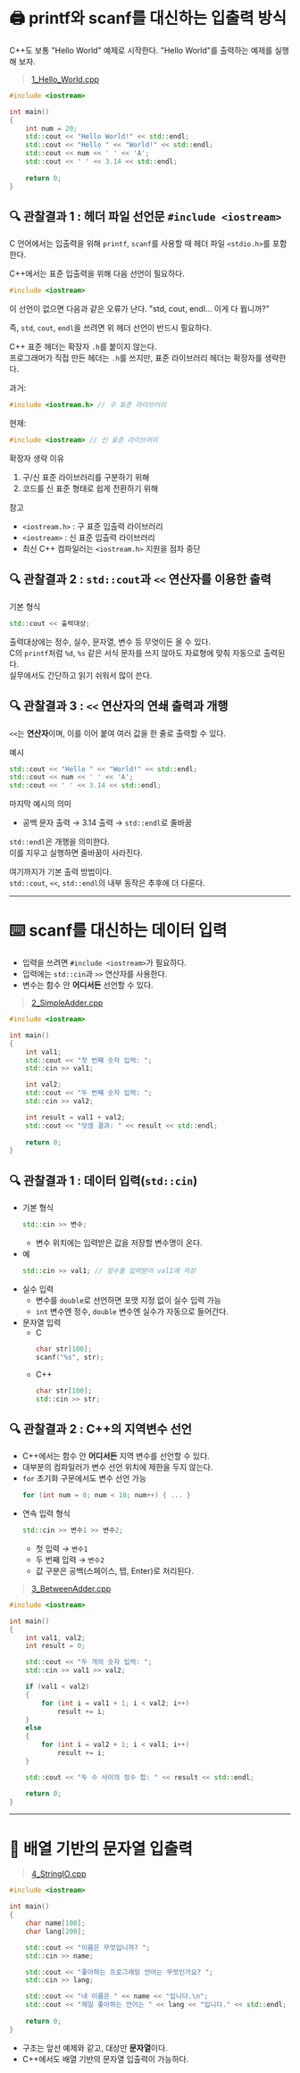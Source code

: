# 🖨️ printf와 scanf를 대신하는 입출력 방식

C++도 보통 "Hello World" 예제로 시작한다.
"Hello World"를 출력하는 예제를 실행해 보자.

> [1_Hello_World.cpp](codes/1_Hello_World.cpp)
```cpp
#include <iostream>

int main()
{
    int num = 20;
    std::cout << "Hello World!" << std::endl;
    std::cout << "Hello " << "World!" << std::endl;
    std::cout << num << ' ' << 'A';
    std::cout << ' ' << 3.14 << std::endl;
    
    return 0;
}
```

## 🔍 관찰결과 1 : 헤더 파일 선언문 `#include <iostream>`

C 언어에서는 입출력을 위해 `printf`, `scanf`를 사용할 때 헤더 파일 `<stdio.h>`를 포함한다.  

C++에서는 표준 입출력을 위해 다음 선언이 필요하다.

```cpp
#include <iostream>
```

이 선언이 없으면 다음과 같은 오류가 난다.
"std, cout, endl... 이게 다 뭡니까?"

즉, `std`, `cout`, `endl`을 쓰려면 위 헤더 선언이 반드시 필요하다.

C++ 표준 헤더는 확장자 `.h`를 붙이지 않는다.  
프로그래머가 직접 만든 헤더는 `.h`를 쓰지만, 표준 라이브러리 헤더는 확장자를 생략한다.

과거:
```cpp
#include <iostream.h> // 구 표준 라이브러리
```

현재:
```cpp
#include <iostream> // 신 표준 라이브러리
```

확장자 생략 이유
1. 구/신 표준 라이브러리를 구분하기 위해  
2. 코드를 신 표준 형태로 쉽게 전환하기 위해

참고
- `<iostream.h>` : 구 표준 입출력 라이브러리  
- `<iostream>` : 신 표준 입출력 라이브러리  
- 최신 C++ 컴파일러는 `<iostream.h>` 지원을 점차 중단

## 🔍 관찰결과 2 : `std::cout`과 `<<` 연산자를 이용한 출력

기본 형식
```cpp
std::cout << 출력대상;
```

출력대상에는 정수, 실수, 문자열, 변수 등 무엇이든 올 수 있다.  
C의 `printf`처럼 `%d`, `%s` 같은 서식 문자를 쓰지 않아도 자료형에 맞춰 자동으로 출력된다.  
실무에서도 간단하고 읽기 쉬워서 많이 쓴다.

## 🔍 관찰결과 3 : `<<` 연산자의 연쇄 출력과 개행

`<<`는 **연산자**이며, 이를 이어 붙여 여러 값을 한 줄로 출력할 수 있다.

예시
```cpp
std::cout << "Hello " << "World!" << std::endl;
std::cout << num << ' ' << 'A';
std::cout << ' ' << 3.14 << std::endl;
```

마지막 예시의 의미  
- 공백 문자 출력 → 3.14 출력 → `std::endl`로 줄바꿈

`std::endl`은 개행을 의미한다.  
이를 지우고 실행하면 줄바꿈이 사라진다.

여기까지가 기본 출력 방법이다.  
`std::cout`, `<<`, `std::endl`의 내부 동작은 추후에 더 다룬다.

---

# ⌨️ scanf를 대신하는 데이터 입력
- 입력을 쓰려면 `#include <iostream>`가 필요하다.
- 입력에는 `std::cin`과 `>>` 연산자를 사용한다.
- 변수는 함수 안 **어디서든** 선언할 수 있다.

> [2_SimpleAdder.cpp](codes/2_SimpleAdder.cpp)
```cpp
#include <iostream>

int main()
{
    int val1;
    std::cout << "첫 번째 숫자 입력: ";
    std::cin >> val1;

    int val2;
    std::cout << "두 번째 숫자 입력: ";
    std::cin >> val2;

    int result = val1 + val2;
    std::cout << "덧셈 결과: " << result << std::endl;
    
    return 0;
}
```

## 🔍 관찰결과 1 : 데이터 입력(`std::cin`)
- 기본 형식
  ```cpp
  std::cin >> 변수;
  ```
  - 변수 위치에는 입력받은 값을 저장할 변수명이 온다.
- 예
  ```cpp
  std::cin >> val1; // 정수를 입력받아 val1에 저장
  ```
- 실수 입력
  - 변수를 `double`로 선언하면 포맷 지정 없이 실수 입력 가능  
  - `int` 변수엔 정수, `double` 변수엔 실수가 자동으로 들어간다.
- 문자열 입력
  - C
    ```c
    char str[100];
    scanf("%s", str);
    ```
  - C++
    ```cpp
    char str[100];
    std::cin >> str;
    ```

## 🔍 관찰결과 2 : C++의 지역변수 선언
- C++에서는 함수 안 **어디서든** 지역 변수를 선언할 수 있다.
- 대부분의 컴파일러가 변수 선언 위치에 제한을 두지 않는다.
- `for` 초기화 구문에서도 변수 선언 가능
  ```cpp
  for (int num = 0; num < 10; num++) { ... }
  ```
- 연속 입력 형식
  ```cpp
  std::cin >> 변수1 >> 변수2;
  ```
  - 첫 입력 → `변수1`  
  - 두 번째 입력 → `변수2`  
  - 값 구분은 공백(스페이스, 탭, Enter)로 처리된다.

> [3_BetweenAdder.cpp](codes/3_BetweenAdder.cpp)
```cpp
#include <iostream>

int main()
{
    int val1, val2;
    int result = 0;

    std::cout << "두 개의 숫자 입력: ";
    std::cin >> val1 >> val2;

    if (val1 < val2)
    {
        for (int i = val1 + 1; i < val2; i++)
            result += i;
    }
    else
    {
        for (int i = val2 + 1; i < val1; i++)
            result += i;
    }

    std::cout << "두 수 사이의 정수 합: " << result << std::endl;

    return 0;
}
```

---

# 📝 배열 기반의 문자열 입출력
> [4_StringIO.cpp](codes/4_StringIO.cpp)
```cpp
#include <iostream>

int main()
{
    char name[100];
    char lang[200];

    std::cout << "이름은 무엇입니까? ";
    std::cin >> name;

    std::cout << "좋아하는 프로그래밍 언어는 무엇인가요? ";
    std::cin >> lang;

    std::cout << "내 이름은 " << name << "입니다.\n";
    std::cout << "제일 좋아하는 언어는 " << lang << "입니다." << std::endl;
    
    return 0;
}
```
- 구조는 앞선 예제와 같고, 대상만 **문자열**이다.
- C++에서도 배열 기반의 문자열 입출력이 가능하다.
